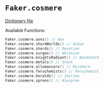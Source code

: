 # `Faker.cosmere`

[Dictionary file](../src/main/resources/locales/en/cosmere.yml)

Available Functions:  
```kotlin
Faker.cosmere.aons() // Aon
Faker.cosmere.shardWorlds() // Ashyn
Faker.cosmere.shards() // Devotion
Faker.cosmere.surges() // Abrasion
Faker.cosmere.knightsRadiant() // Bondsmith
Faker.cosmere.metals() // Steel
Faker.cosmere.allomancers() // Mistborn
Faker.cosmere.feruchemists() // Feruchemist
Faker.cosmere.heralds() // Jezrien
Faker.cosmere.sprens() // Alespren
```
